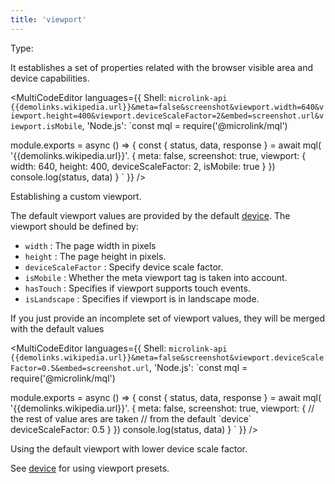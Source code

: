 ```yaml
---
title: 'viewport'
---
```


Type: <Type children='<object>'/>

It establishes a set of properties related with the browser visible area and device capabilities.

<MultiCodeEditor languages={{
  Shell: `microlink-api {{demolinks.wikipedia.url}}&meta=false&screenshot&viewport.width=640&viewport.height=400&viewport.deviceScaleFactor=2&embed=screenshot.url&viewport.isMobile`,
  'Node.js': `const mql = require('@microlink/mql')
 
module.exports = async () => {
  const { status, data, response } = await mql(
    '{{demolinks.wikipedia.url}}'. {
      meta: false,
      screenshot: true,
      viewport: {
        width: 640,
        height: 400,
        deviceScaleFactor: 2,
        isMobile: true
      }
  })
  console.log(status, data)
}
  `
  }} 
/>


<Figcaption>Establishing a custom viewport.</Figcaption>

The default viewport values are provided by the default [device](/docs/api/parameters/screenshot/device). The viewport should be defined by:

- `width` <Type children='<number>'/>: The page width in pixels
- `height` <Type children='<number>'/>: The page height in pixels.
- `deviceScaleFactor` <Type children='<number>'/>: Specify device scale factor.
- `isMobile` <Type><Type children='<boolean>'/></Type>: Whether the meta viewport tag is taken into account.
- `hasTouch` <Type><Type children='<boolean>'/></Type>: Specifies if viewport supports touch events.
- `isLandscape` <Type><Type children='<boolean>'/></Type>: Specifies if viewport is in landscape mode.

If you just provide an incomplete set of viewport values, they will be merged with the default values

<MultiCodeEditor languages={{
  Shell: `microlink-api {{demolinks.wikipedia.url}}&meta=false&screenshot&viewport.deviceScaleFactor=0.5&embed=screenshot.url`,
  'Node.js': `const mql = require('@microlink/mql')
 
module.exports = async () => {
  const { status, data, response } = await mql(
    '{{demolinks.wikipedia.url}}'. {
      meta: false,
      screenshot: true,
      viewport: {
        // the rest of value ares are taken
        // from the default \`device\`
        deviceScaleFactor: 0.5
      }
  })
  console.log(status, data)
}
  `
  }} 
/>

<Figcaption>Using the default viewport with lower device scale factor.</Figcaption>

See [device](/docs/api/parameters/screenshot/device) for using viewport presets.
